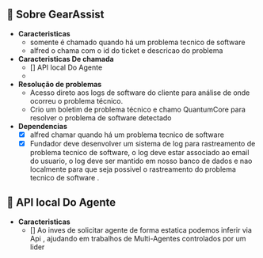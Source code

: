 ## 📖 Sobre GearAssist 
- **Caracteristicas**  
  - somente é chamado quando há um problema tecnico de software 
  - alfred o chama com o id do ticket e descricao do problema 
- **Caracteristicas De chamada**  
  - [] API local Do Agente
  - 
- **Resolução de problemas** 
  - Acesso direto aos logs de software do cliente para análise de onde ocorreu o problema técnico. 
  - Crio um boletim de problema técnico e chamo  QuantumCore para resolver o problema de software detectado 
- **Dependencias** 
  - [X] alfred chamar quando há um problema tecnico de software 
  - [X] Fundador deve desenvolver um sistema de log para rastreamento de problema tecnico de software, o log deve estar associado ao email do usuario, o log deve ser mantido em nosso banco de dados e nao localmente para que seja possivel o rastreamento do problema tecnico de software .

## 📖 API local Do Agente
- **Caracteristicas** 
  - [] Ao inves de solicitar agente de forma estatica podemos inferir via Api , ajudando em trabalhos de Multi-Agentes controlados por um lider






    